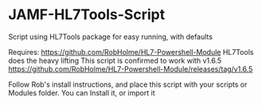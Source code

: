 # JAMF-HL7Tools-Script
Script using HL7Tools package for easy running, with defaults

Requires: https://github.com/RobHolme/HL7-Powershell-Module
  HL7Tools does the heavy lifting
  This script is confirmed to work with v1.6.5
  https://github.com/RobHolme/HL7-Powershell-Module/releases/tag/v1.6.5
  
  Follow Rob's install instructions, and place this script with your scripts or Modules folder.
  You can Install it, or import it
